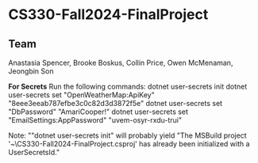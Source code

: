 # CS330-Fall2024-FinalProject

## Team
Anastasia Spencer, Brooke Boskus, Collin Price, Owen McMenaman, Jeongbin Son

**For Secrets**
Run the following commands:
	dotnet user-secrets init
	dotnet user-secrets set "OpenWeatherMap:ApiKey" "8eee3eeab787efbe3c0c82d3d3872f5e"
	dotnet user-secrets set "DbPassword" "AmariCooper!"
	dotnet user-secrets set "EmailSettings:AppPassword" "uvem-osyr-rxdu-trui"

Note:
	""dotnet user-secrets init" will probably yield "The MSBuild project '~\CS330-Fall2024-FinalProject.csproj' has already been initialized with a UserSecretsId."